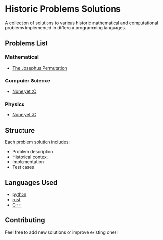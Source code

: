 # Historic Problems Solutions
A collection of solutions to various historic mathematical and computational problems implemented in different programming languages.

## Problems List

### Mathematical
- [The Josephus Permutation]()

### Computer Science
- [None yet :C]()

### Physics
- [None yet :C]()

## Structure
Each problem solution includes:
- Problem description
- Historical context
- Implementation
- Test cases

## Languages Used
- [python]()
- [rust]()
- [C++]()

## Contributing
Feel free to add new solutions or improve existing ones!
